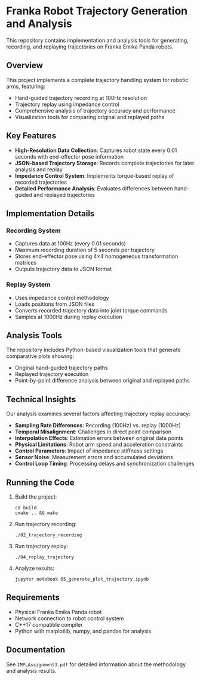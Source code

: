 # Franka Robot Trajectory Generation and Analysis

This repository contains implementation and analysis tools for generating, recording, and replaying trajectories on Franka Emika Panda robots.

## Overview

This project implements a complete trajectory handling system for robotic arms, featuring:

- Hand-guided trajectory recording at 100Hz resolution
- Trajectory replay using impedance control
- Comprehensive analysis of trajectory accuracy and performance
- Visualization tools for comparing original and replayed paths

## Key Features

- **High-Resolution Data Collection**: Captures robot state every 0.01 seconds with end-effector pose information
- **JSON-based Trajectory Storage**: Records complete trajectories for later analysis and replay
- **Impedance Control System**: Implements torque-based replay of recorded trajectories
- **Detailed Performance Analysis**: Evaluates differences between hand-guided and replayed trajectories

## Implementation Details

### Recording System
- Captures data at 100Hz (every 0.01 seconds)
- Maximum recording duration of 5 seconds per trajectory
- Stores end-effector pose using 4×4 homogeneous transformation matrices
- Outputs trajectory data to JSON format

### Replay System
- Uses impedance control methodology
- Loads positions from JSON files
- Converts recorded trajectory data into joint torque commands
- Samples at 1000Hz during replay execution

## Analysis Tools

The repository includes Python-based visualization tools that generate comparative plots showing:
- Original hand-guided trajectory paths
- Replayed trajectory execution
- Point-by-point difference analysis between original and replayed paths

## Technical Insights

Our analysis examines several factors affecting trajectory replay accuracy:
- **Sampling Rate Differences**: Recording (100Hz) vs. replay (1000Hz)
- **Temporal Misalignment**: Challenges in direct point comparison
- **Interpolation Effects**: Estimation errors between original data points
- **Physical Limitations**: Robot arm speed and acceleration constraints
- **Control Parameters**: Impact of impedance stiffness settings
- **Sensor Noise**: Measurement errors and accumulated deviations
- **Control Loop Timing**: Processing delays and synchronization challenges

## Running the Code

1. Build the project:
   ```
   cd build
   cmake .. && make
   ```

2. Run trajectory recording:
   ```
   ./02_trajectory_recording
   ```

3. Run trajectory replay:
   ```
   ./04_replay_trajectory
   ```

4. Analyze results:
   ```
   jupyter notebook 05_generate_plot_trajectory.ipynb
   ```

## Requirements

- Physical Franka Emika Panda robot
- Network connection to robot control system
- C++17 compatible compiler
- Python with matplotlib, numpy, and pandas for analysis

## Documentation

See `IMPLAssignment3.pdf` for detailed information about the methodology and analysis results.
